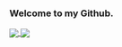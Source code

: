 ### Welcome to my Github.

<a href="https://github.com/anuraghazra/github-readme-stats">
  <img align="center" src="https://github-readme-stats-git-master-xtrcode.vercel.app/api?username=xtrcode&count_private=true&show_icons=true&theme=transparent" />
</a>
<a href="https://github.com/anuraghazra/github-readme-stats">
  <img align="center" src="https://github-readme-stats-git-master-xtrcode.vercel.app/api/top-langs/?username=xtrcode&layout=compact&langs_count=8&card_width=32&theme=transparent" />
</a>
